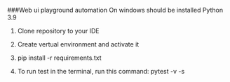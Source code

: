 ###Web ui playground automation
On windows should be installed Python 3.9

1. Clone repository to your IDE

2. Create vertual environment and activate it

3. pip install -r requirements.txt

4. To run test in the terminal, run this command:
pytest -v -s